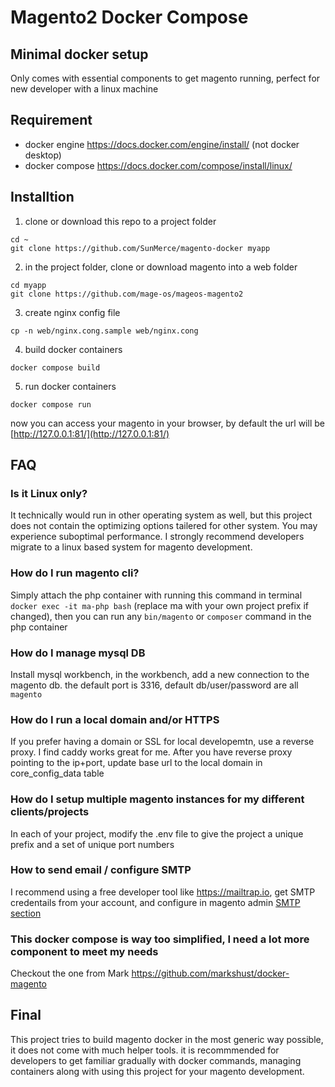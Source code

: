 # Magento2 Docker Compose
## Minimal docker setup
Only comes with essential components to get magento running, perfect for new developer with a linux machine

## Requirement
* docker engine https://docs.docker.com/engine/install/ (not docker desktop)
* docker compose https://docs.docker.com/compose/install/linux/

## Installtion
1. clone or download this repo to a project folder
```
cd ~
git clone https://github.com/SunMerce/magento-docker myapp
```
2. in the project folder, clone or download magento into a web folder
```
cd myapp
git clone https://github.com/mage-os/mageos-magento2
```
3. create nginx config file
```
cp -n web/nginx.cong.sample web/nginx.cong
```
4. build docker containers
```
docker compose build
```
5. run docker containers
```
docker compose run
```

now you can access your magento in your browser, by default the url will be [http://127.0.0.1:81/](http://127.0.0.1:81/)

## FAQ
### Is it Linux only?
It technically would run in other operating system as well, but this project does not contain the optimizing options tailered for other system. You may experience suboptimal performance. I strongly recommend developers migrate to a linux based system for magento development.
### How do I run magento cli?
Simply attach the php container with running this command in terminal `docker exec -it ma-php bash` (replace ma with your own project prefix if changed), then you can run any `bin/magento` or `composer` command in the php container
### How do I manage mysql DB
Install mysql workbench, in the workbench, add a new connection to the magento db. the default port is 3316, default db/user/password are all `magento`
### How do I run a local domain and/or HTTPS
If you prefer having a domain or SSL for local developemtn, use a reverse proxy. I find caddy works great for me.
After you have reverse proxy pointing to the ip+port, update base url to the local domain in core_config_data table
### How do I setup multiple magento instances for my different clients/projects
In each of your project, modify the .env file to give the project a unique prefix and a set of unique port numbers
### How to send email / configure SMTP
I recommend using a free developer tool like https://mailtrap.io, get SMTP credentails from your account, and configure in magento admin [SMTP section](https://experienceleague.adobe.com/en/docs/commerce-admin/systems/communications/email-communications)
### This docker compose is way too simplified, I need a lot more component to meet my needs
Checkout the one from Mark https://github.com/markshust/docker-magento

## Final
This project tries to build magento docker in the most generic way possible, it does not come with much helper tools. it is recommmended for developers to get familiar gradually with docker commands, managing containers along with using this project for your magento development.
